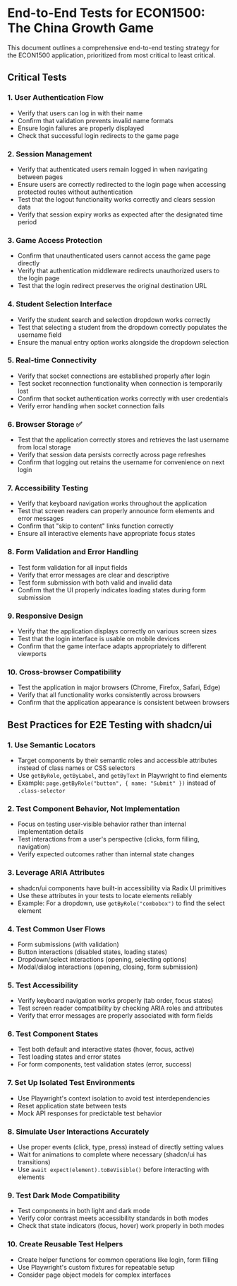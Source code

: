 # End-to-End Tests for ECON1500: The China Growth Game

This document outlines a comprehensive end-to-end testing strategy for the ECON1500 application, prioritized from most critical to least critical.

## Critical Tests

### 1. User Authentication Flow

- Verify that users can log in with their name
- Confirm that validation prevents invalid name formats
- Ensure login failures are properly displayed
- Check that successful login redirects to the game page

### 2. Session Management

- Verify that authenticated users remain logged in when navigating between pages
- Ensure users are correctly redirected to the login page when accessing protected routes without authentication
- Test that the logout functionality works correctly and clears session data
- Verify that session expiry works as expected after the designated time period

### 3. Game Access Protection

- Confirm that unauthenticated users cannot access the game page directly
- Verify that authentication middleware redirects unauthorized users to the login page
- Test that the login redirect preserves the original destination URL

### 4. Student Selection Interface

- Verify the student search and selection dropdown works correctly
- Test that selecting a student from the dropdown correctly populates the username field
- Ensure the manual entry option works alongside the dropdown selection

### 5. Real-time Connectivity

- Verify that socket connections are established properly after login
- Test socket reconnection functionality when connection is temporarily lost
- Confirm that socket authentication works correctly with user credentials
- Verify error handling when socket connection fails

### 6. Browser Storage ✅

- Test that the application correctly stores and retrieves the last username from local storage
- Verify that session data persists correctly across page refreshes
- Confirm that logging out retains the username for convenience on next login

### 7. Accessibility Testing

- Verify that keyboard navigation works throughout the application
- Test that screen readers can properly announce form elements and error messages
- Confirm that "skip to content" links function correctly
- Ensure all interactive elements have appropriate focus states

### 8. Form Validation and Error Handling

- Test form validation for all input fields
- Verify that error messages are clear and descriptive
- Test form submission with both valid and invalid data
- Confirm that the UI properly indicates loading states during form submission

### 9. Responsive Design

- Verify that the application displays correctly on various screen sizes
- Test that the login interface is usable on mobile devices
- Confirm that the game interface adapts appropriately to different viewports

### 10. Cross-browser Compatibility

- Test the application in major browsers (Chrome, Firefox, Safari, Edge)
- Verify that all functionality works consistently across browsers
- Confirm that the application appearance is consistent between browsers

## Best Practices for E2E Testing with shadcn/ui

### 1. Use Semantic Locators

- Target components by their semantic roles and accessible attributes instead of class names or CSS selectors
- Use `getByRole`, `getByLabel`, and `getByText` in Playwright to find elements
- Example: `page.getByRole("button", { name: "Submit" })` instead of `.class-selector`

### 2. Test Component Behavior, Not Implementation

- Focus on testing user-visible behavior rather than internal implementation details
- Test interactions from a user's perspective (clicks, form filling, navigation)
- Verify expected outcomes rather than internal state changes

### 3. Leverage ARIA Attributes

- shadcn/ui components have built-in accessibility via Radix UI primitives
- Use these attributes in your tests to locate elements reliably
- Example: For a dropdown, use `getByRole("combobox")` to find the select element

### 4. Test Common User Flows

- Form submissions (with validation)
- Button interactions (disabled states, loading states)
- Dropdown/select interactions (opening, selecting options)
- Modal/dialog interactions (opening, closing, form submission)

### 5. Test Accessibility

- Verify keyboard navigation works properly (tab order, focus states)
- Test screen reader compatibility by checking ARIA roles and attributes
- Verify that error messages are properly associated with form fields

### 6. Test Component States

- Test both default and interactive states (hover, focus, active)
- Test loading states and error states
- For form components, test validation states (error, success)

### 7. Set Up Isolated Test Environments

- Use Playwright's context isolation to avoid test interdependencies
- Reset application state between tests
- Mock API responses for predictable test behavior

### 8. Simulate User Interactions Accurately

- Use proper events (click, type, press) instead of directly setting values
- Wait for animations to complete where necessary (shadcn/ui has transitions)
- Use `await expect(element).toBeVisible()` before interacting with elements

### 9. Test Dark Mode Compatibility

- Test components in both light and dark mode
- Verify color contrast meets accessibility standards in both modes
- Check that state indicators (focus, hover) work properly in both modes

### 10. Create Reusable Test Helpers

- Create helper functions for common operations like login, form filling
- Use Playwright's custom fixtures for repeatable setup
- Consider page object models for complex interfaces

